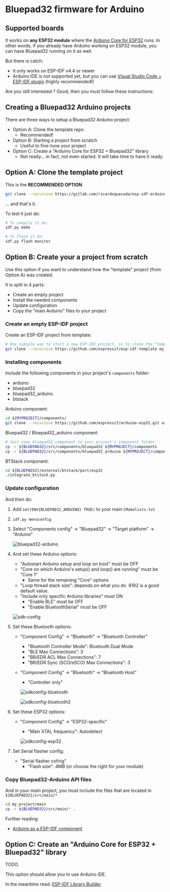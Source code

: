 # Bluepad32 firmware for Arduino

## Supported boards

It works on **any ESP32 module** where the [Arduino Core for ESP32][arduino-core] runs.
In other words, if you already have Arduino working on ESP32 module, you can have Bluepad32 running on it as well.

But there is catch:

* It only works on ESP-IDF v4.4 or newer
* Arduino IDE is not supported yet, but you can use [Visual Studio Code + ESP-IDF plugin][vscode-plugin] (highly recommended!)

Are you still interested ? Good, then you must follow these instructions:

[arduino-core]: https://github.com/espressif/arduino-esp32
[vscode-plugin]: https://docs.espressif.com/projects/esp-idf/en/latest/esp32/get-started/vscode-setup.html

## Creating a Bluepad32 Arduino projects

There are three ways to setup a Bluepad32 Arduino project:

* Option A: Clone the template repo
  * Recommended!
* Option B: Starting a project from scratch
  * Useful to fine-tune your project
* Option C: Create a "Arduino Core for ESP32 + Bluepad32" library
  * Not ready... in fact, not even started. It will take time to have it ready.

## Option A: Clone the template project

This is the **RECOMMENDED OPTION**.

```sh
git clone --recursive https://gitlab.com/ricardoquesada/esp-idf-arduino-bluepad32-template.git my_project
```

... and that's it.

To test it just do:

```sh
# To compile it do:
idf.py make

# To flash it do:
idf.py flash monitor
```

## Option B: Create your a project from scratch

Use this option if you want to understand how the "template" project (from Option A) was
created.

It is split in 4 parts:

* Create an empty project
* Install the needed components
* Update configuration
* Copy the "main Arduino" files to your project

### Create an empty ESP-IDF project

Create an ESP-IDF project from template:

```sh
# One simiple way to start a new ESP-IDF project, is to clone the "template" project
git clone --recursive https://github.com/espressif/esp-idf-template my_project
```

### Installing components

Include the following components in your project's `components` folder:

* arduino
* bluepad32
* bluepad32_arduino
* btstack

Arduino component:

```sh
cd ${MYPROJECT}/components/
git clone --recursive https://github.com/espressif/arduino-esp32.git arduino
```

Bluepad32 / Bluepad32_arduino component:

```sh
# Just copy bluepad32 component to your project's component folder
cp -r ${BLUEPAD32}/src/components/bluepad32 ${MYPROJECT}/components
cp -r ${BLUEPAD32}/src/components/bluepad32_arduino ${MYPROJECT}/components
```

BTStack component:

```sh
cd ${BLUEPAD32}/external/btstack/port/esp32
./integrate_btstack.py
```

### Update configuration

And then do:

1. Add `set(ENV{BLUEPAD32_ARDUINO} TRUE)` to your main `CMakelists.txt`
2. `idf.py menuconfig`
3. Select "Components config" -> "Bluepad32" -> "Target platform" -> "Arduino"

   ![bluepad32-arduino](https://lh3.googleusercontent.com/pw/AM-JKLXm9ZyIvTKiTUlFBCT9QSaduKrhGZTXrWdR7G7F6krTHjkHJhpeGTXek_MCV3ZcXHCA8wnhxFAdDvQ_MbbGVMQY2AD58DK3DyK-_Cxua7BKHbvp8zkjtkcr87czftE7ySiCCUEcb6uSuMr9KY96JjQe-g=-no)

4. And set these Arduino options:
   * "Autostart Arduino setup and loop on boot" must be OFF
   * "Core on which Arduino's setup() and loop() are running" must be "Core 1"
     * Same for the remaining "Core" options
   * "Loop thread stack size": depends on what you do. 8192 is a good default value.
   * "Include only specific Arduino libraries" must ON
     * "Enable BLE" must be OFF
     * "Enable BluetoothSerial" must be OFF

    ![sdk-config](https://lh3.googleusercontent.com/pw/AM-JKLUC4p0Yf5fwxsmzBTqmisp09ElowiFvD06VZfVFeTe6qZZ7pavXZ3sOZ1qKe5wWvwCrnhZrvgOerIgb4XJcrX_fGQETiL2QObmE1u8KFn8wtRoO-vrLSJCRbQVgkC8_pnbyUQM4onrK6GXaaEf-Fuf4iQ=-no)

5. Set these Bluetooth options:
   * "Component Config" -> "Bluetooth" -> "Bluetooth Controller"
     * "Bluetooth Controller Mode": Bluetooth Dual Mode
     * "BLE Max Connections": 3
     * "BR/EDR ACL Max Connections": 7
     * "BR/EDR Sync (SCO/eSCO) Max Connections": 3
   * "Component Config" -> "Bluetooth" -> "Bluetooth Host"
     * "Controller only"

     ![sdkconfig-bluetooth](https://lh3.googleusercontent.com/pw/AM-JKLVOfishwCTAmGZN2owF0TNiTNVOlCR0DZf7PqUZprM0ujp_iM1e-tYMqDbhZKSe5zvJD4K4PCZJ-SuqO4IGnamgQL79vanzfvpItspvztGlsl0t_FlEkDYmif6q0WgbS6XCH7qrS0iM5LtqNxDySAWJhg=-no)

     ![sdkconfig-bluetooth2](https://lh3.googleusercontent.com/pw/AM-JKLUqEgrT5sF48hKUkmMsP2-9QzV6-JgyYyKwBfZA7GxjwOtQrDqYXvRE3R5tL7SQsAqRurXCiFqHoPU3k9noCtB-k_ZzJ4F_vqKqb9HVJXpI0ZkR5nJv8SzJ959LEmjjX9QaUteHpoJvbdHsiU-0TPoF8w=-no)

6. Set these ESP32 options:
   * "Component Config" -> "ESP32-specific"
      * "Main XTAL frequency": Autodetect

     ![sdkconfig-esp32](https://lh3.googleusercontent.com/pw/AM-JKLVvcfEonqhFDIWH98KajzMGSADBgaNoCI2QjGHaVFLPeRRAQMcIlXFwRmhvDSmNo6kIX_TGtKRr3V6EerW4ngPEiWbBtJYQPSOe2fixKC-rb16m3hhAVirbH7VnVmFwE1EXvRZk3MnNj7Yu2ydFn9f5Gg=-no)

7. Set Serial flasher config:
   * "Serial flasher cofnig"
      * "Flash size": 4MB (or choose the right for your module)

### Copy Bluepad32-Arduino API files

And in your *main* project, you must include the files that are located in `${BLUEPAD32}/src/main/*`

```sh
cd my_project/main
cp -r ${BLUEPAD32}/src/main/* .
```

Further reading:

* [Arduino as a ESP-IDF component][esp-idf-component]

[esp-idf-component]: https://docs.espressif.com/projects/arduino-esp32/en/latest/esp-idf_component.html

## Option C: Create an "Arduino Core for ESP32 + Bluepad32" library

TODO.

This option should allow you to use Arduino IDE.

In the meantime read: [ESP-IDF Library Builder][lib-builder]

[lib-builder]: https://docs.espressif.com/projects/arduino-esp32/en/latest/lib_builder.html
